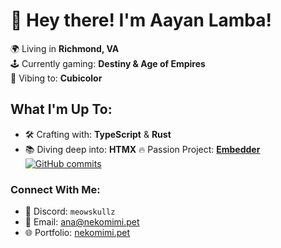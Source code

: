 # 🌟 Hey there! I'm Aayan Lamba!

🌍 Living in **Richmond, VA**  
🕹️ Currently gaming: **Destiny & Age of Empires**  
🎵 Vibing to: **Cubicolor**  

## What I'm Up To:
- 🛠️ Crafting with: **TypeScript** & **Rust**
- 📚 Diving deep into: **HTMX**
🔥 Passion Project: [**Embedder**](https://github.com/WaveringAna/embedder) [![GitHub commits](https://img.shields.io/github/commits-since/WaveringAna/embedder/1.0.svg)](https://GitHub.com/Naereen/StrapDown.js/commit/)

### Connect With Me:
- 👾 Discord: `meowskullz`
- 📧 Email: [ana@nekomimi.pet](mailto:ana@nekomimi.pet)
- 🌐 Portfolio: [nekomimi.pet](http://nekomimi.pet)
